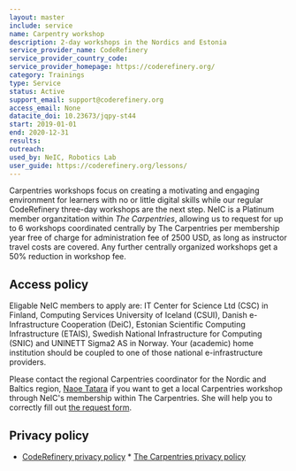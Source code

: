 ```yaml
---
layout: master
include: service
name: Carpentry workshop
description: 2-day workshops in the Nordics and Estonia
service_provider_name: CodeRefinery
service_provider_country_code: 
service_provider_homepage: https://coderefinery.org/
category: Trainings
type: Service
status: Active
support_email: support@coderefinery.org
access_email: None
datacite_doi: 10.23673/jqpy-st44
start: 2019-01-01
end: 2020-12-31
results:
outreach:
used_by: NeIC, Robotics Lab
user_guide: https://coderefinery.org/lessons/
---
```

Carpentries workshops focus on creating a motivating and engaging environment for learners with no or little digital skills while our regular CodeRefinery three-day workshops are the next step.
NeIC is a Platinum member organzitation within _The Carpentries_, allowing us to request for up to 6 workshops coordinated centrally by The Carpentries per membership year free of charge for administration fee of 2500 USD, as long as instructor travel costs are covered. Any further centrally organized workshops get a 50% reduction in workshop fee.

## Access policy
Eligable NeIC members to apply are: IT Center for Science Ltd (CSC) in Finland, Computing Services University of Iceland (CSUI), Danish e-Infrastructure Cooperation (DeiC), Estonian Scientific Computing Infrastructure (ETAIS), Swedish National Infrastructure for Computing (SNIC) and UNINETT Sigma2 AS in Norway. Your (academic) home institution should be coupled to one of those national e-infrastructure providers.

Please contact the regional Carpentries coordinator for the Nordic and Baltics region, [Naoe Tatara](https://neic.no/people/naoe-tatara/) if you want to get a local Carpentries workshop through NeIC's membership within The Carpentries. She will help you to correctly fill out [the request form](https://amy.carpentries.org/forms/request_workshop/).



## Privacy policy
* [CodeRefinery privacy policy](https://coderefinery.org/privacy-policy/) * [The Carpentries privacy policy](https://docs.carpentries.org/topic_folders/policies/privacy.html) 
